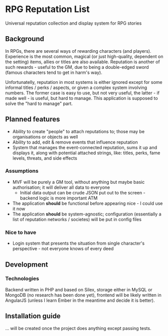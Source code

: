 # RPG Reputation List
Universal reputation collection and display system for RPG stories

## Background
In RPGs, there are several ways of rewarding characters (and players). Experience is the most common, magical (or just high-quality, dependent on the setting) items, allies or titles are also available. Reputation is another of such rewards - useful to the GM, due to being a double-edged sword (famous characters tend to get in harm's way).

Unfortunatelly, reputation in most systems is either ignored except for some informal titles / perks / aspects, or given a complex system involving numbers. The former case is easy to use, but not very useful, the latter - if made well - is useful, but hard to manage. This application is supposed to solve the "hard to manage" part.

## Planned features
* Ability to create "people" to attach reputations to; those may be organisations or objects as well
* Ability to add, edit & remove events that influence reputation
* System that manages the event-connected reputation, sums it up and displays it, along with potential attached strings, like: titles, perks, fame levels, threats, and side effects

### Assumptions
* MVF will be purely a GM tool, without anything but maybe basic authorisation; it will deliver all data to everyone
    * Initial data output can be crude JSON put out to the screen - backend logic is more important ATM
* The application **should** be functional before appearing nice - I could use it now
* The application **should** be system-agnostic; configuration (essentially a list of reputation networks / societes) will be put in config files

### Nice to have
* Login system that presents the situation from single character's perspective - not everyone knows of every deed

## Development
### Technologies
Backend written in PHP and based on Silex, storage either in MySQL or MongoDB (no research has been done yet), frontend will be likely written in AngularJS (unless I learn Ember in the meantime and decide it is better).

## Installation guide
... will be created once the project does anything except passing tests.